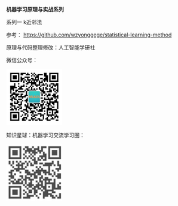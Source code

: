 **机器学习原理与实战系列**

系列一 k近邻法

















参考：
https://github.com/wzyonggege/statistical-learning-method


原理与代码整理修改：人工智能学研社

微信公众号：

<img src="https://github.com/Vambooo/zz/blob/master/gongzhonghao.jpg" width="150" />

知识星球：机器学习交流学习圈：

<img src="https://github.com/Vambooo/zz/blob/master/dlzhishixingqiu.jpg" width="150" />
